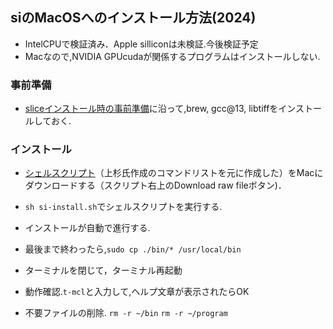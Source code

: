 ## siのMacOSへのインストール方法(2024)

- IntelCPUで検証済み．Apple silliconは未検証.今後検証予定
- Macなので,NVIDIA GPUcudaが関係するプログラムはインストールしない.

### 事前準備
- [sliceインストール時の事前準備](https://github.com/xrm-bl/slice/blob/main/slice-install-mac.md#%E4%BA%8B%E5%89%8D%E6%BA%96%E5%82%990)に沿って,brew, gcc@13, libtiffをインストールしておく.

### インストール
- [シェルスクリプト](https://github.com/xrm-bl/slice/blob/main/si-install.sh)（上杉氏作成のコマンドリストを元に作成した）をMacにダウンロードする（スクリプト右上のDownload raw fileボタン)．

- `sh si-install.sh`でシェルスクリプトを実行する.

- インストールが自動で進行する.

- 最後まで終わったら,`sudo cp ./bin/* /usr/local/bin`

- ターミナルを閉じて，ターミナル再起動

- 動作確認.`t-mcl`と入力して,ヘルプ文章が表示されたらOK

- 不要ファイルの削除. `rm -r ~/bin` `rm -r ~/program`
